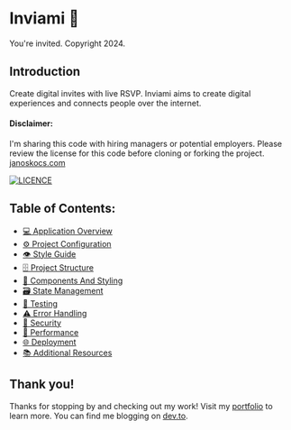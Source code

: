 # Inviami 📮
You're invited.
Copyright 2024.

## Introduction

Create digital invites with live RSVP. Inviami aims to create digital experiences and connects people over the internet.

#### Disclaimer:

I'm sharing this code with hiring managers or potential employers. Please review the license for this code before cloning or forking the project. [janoskocs.com](https://janoskocs.com)

[![LICENCE](https://img.shields.io/badge/Licence-All_rights_reserved.-blue)](https://github.com/janoskocs/inviami-front-end?tab=License-1-ov-file)

## Table of Contents:

- [💻 Application Overview](docs/application-overview.md)
- [⚙️ Project Configuration](docs/project-configuration.md)
- [👁️ Style Guide](docs/style-guide.md)
- [🗄️ Project Structure](docs/project-structure.md)
- [🧱 Components And Styling](docs/components-and-styling.md)
- [🗃️ State Management](docs/state-management.md)
- [🧪 Testing](docs/testing.md)
- [⚠️ Error Handling](docs/error-handling.md)
- [🔐 Security](docs/security.md)
- [🚄 Performance](docs/performance.md)
- [🌐 Deployment](docs/deployment.md)
- [📚 Additional Resources](docs/additional-resources.md)


## Thank you!

Thanks for stopping by and checking out my work! Visit my [portfolio](https://janoskocs.com) to learn more.
You can find me blogging on [dev.to](https://dev.to/janoskocs).